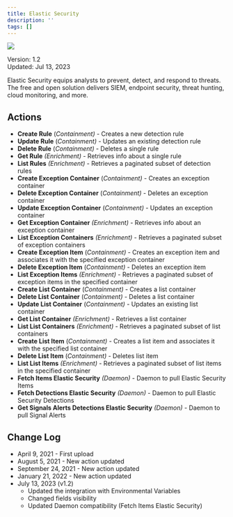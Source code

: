 ```yaml
---
title: Elastic Security
description: ''
tags: []
---
```


![](/img/platform-services/automation-service/app-central/logos/elastic-security.png)

Version: 1.2  
Updated: Jul 13, 2023

Elastic Security equips analysts to prevent, detect, and respond to threats. The free and open solution delivers SIEM, endpoint security, threat hunting, cloud monitoring, and more. 

## Actions

* **Create Rule** (*Containment)* - Creates a new detection rule
* **Update Rule** (*Containment)* - Updates an existing detection rule
* **Delete Rule** (*Containment)* - Deletes a single rule
* **Get Rule** *(Enrichment)* - Retrieves info about a single rule
* **List Rules** *(Enrichment)* - Retrieves a paginated subset of detection rules
* **Create Exception Container** (*Containment)* - Creates an exception container
* **Delete Exception Container** (*Containment)* - Deletes an exception container
* **Update Exception Container** (*Containment)* - Updates an exception container
* **Get Exception Container** *(Enrichment)* - Retrieves info about an exception container
* **List Exception Containers** *(Enrichment)* - Retrieves a paginated subset of exception containers
* **Create Exception Item** (*Containment)* - Creates an exception item and associates it with the specified exception container
* **Delete Exception Item** (*Containment)* - Deletes an exception item
* **List Exception Items** *(Enrichment)* - Retrieves a paginated subset of exception items in the specified container
* **Create List Container** (*Containment)* - Creates a list container
* **Delete List Container** (*Containment)* - Deletes a list container
* **Update List Container** (*Containment)* - Updates an existing list container
* **Get List Container** *(Enrichment)* - Retrieves a list container
* **List List Containers** *(Enrichment)* - Retrieves a paginated subset of list containers
* **Create List Item** (*Containment)* - Creates a list item and associates it with the specified list container
* **Delete List Item** (*Containment)* - Deletes list item
* **List List Items** *(Enrichment)* - Retrieves a paginated subset of list items in the specified container
* **Fetch Items Elastic Security** *(Daemon)* - Daemon to pull Elastic Security Items
* **Fetch Detections Elastic Security** *(Daemon)* - Daemon to pull Elastic Security Detections
* **Get Signals Alerts Detections Elastic Security** *(Daemon) -* Daemon to pull Signal Alerts

## Change Log

* April 9, 2021 - First upload
* August 5, 2021 - New action updated
* September 24, 2021 - New action updated
* January 21, 2022 - New action updated
* July 13, 2023 (v1.2)
	+ Updated the integration with Environmental Variables
	+ Changed fields visibility
	+ Updated Daemon compatibility (Fetch Items Elastic Security)
